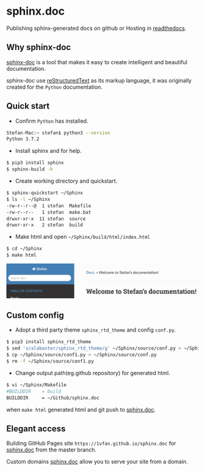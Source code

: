 # sphinx.doc

Publishing sphinx-generated docs on github or Hosting in [readthedocs](https://readthedocs.org).

## Why sphinx-doc

[sphinx-doc](http://www.sphinx-doc.org/en/master/) is a tool that makes it easy to create intelligent and beautiful documentation.

sphinx-doc use [reStructuredText](http://www.pythondoc.com/sphinx/contents.html) as its markup language, it was originally created for the ``Python`` documentation.

## Quick start

- Confirm ``Python`` has installed.

```bash
Stefan-Mac:~ stefan$ python3 --version
Python 3.7.2
```

- Install sphinx and for help.

```bash
$ pip3 install sphinx
$ sphinx-build -h
```

- Create working directory and quickstart.

```bash
$ sphinx-quickstart ~/Sphinx
$ ls -l ~/Sphinx
-rw-r--r--@  1 stefan  Makefile
-rw-r--r--   1 stefan  make.bat
drwxr-xr-x  11 stefan  source
drwxr-xr-x   2 stefan  build
```

- Make html and open ``~/Sphinx/build/html/index.html``

```bash
$ cd ~/Sphinx
$ make html
```

![](img/sphinx-doc.png)

## Custom config

- Adopt a third party theme ``sphinx_rtd_theme`` and config ``conf.py``.

```bash
$ pip3 install sphinx_rtd_theme
$ sed 's/alabaster/sphinx_rtd_theme/g' ~/Sphinx/source/conf.py > ~/Sphinx/source/conf1.py
$ cp ~/Sphinx/source/conf1.py > ~/Sphinx/source/conf.py
$ rm -f ~/Sphinx/source/conf1.py
```

- Change output path(eg.github repository) for generated html.

```bash
$ vi ~/Sphinx/Makefile
#BUILDDIR    = build
BUILDDIR     = ~/Github/sphinx.doc
```

when ``make html`` generated html and git push to [sphinx.doc](https://github.com/1vfan/sphinx.doc).

## Elegant access

Building GitHub Pages site `https://1vfan.github.io/sphinx.doc` for [sphinx.doc](https://github.com/1vfan/sphinx.doc) from the master branch. 

Custom domains [sphinx.doc](doc.lvfan.me) allow you to serve your site from a domain.
